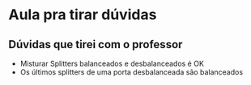 # Aula pra tirar dúvidas

## Dúvidas que tirei com o professor
* Misturar Splitters balanceados e desbalanceados é OK
* Os últimos splitters de uma porta desbalanceada são balanceados
